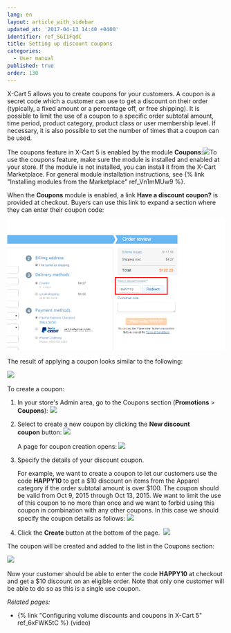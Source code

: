 ```yaml
---
lang: en
layout: article_with_sidebar
updated_at: '2017-04-13 14:40 +0400'
identifier: ref_SGI1FqdC
title: Setting up discount coupons
categories:
  - User manual
published: true
order: 130
---
```



X-Cart 5 allows you to create coupons for your customers. A coupon is a secret code which a customer can use to get a discount on their order (typically, a fixed amount or a percentage off, or free shipping). It is possible to limit the use of a coupon to a specific order subtotal amount, time period, product category, product class or user membership level. If necessary, it is also possible to set the number of times that a coupon can be used.

The coupons feature in X-Cart 5 is enabled by the module **Coupons**:![]({{site.baseurl}}/attachments/6389790/8719428.png)To use the coupons feature, make sure the module is installed and enabled at your store. If the module is not installed, you can install it from the X-Cart Marketplace. For general module installation instructions, see {% link "Installing modules from the Marketplace" ref_Vn1mMUw9 %}.

When the **Coupons** module is enabled, a link **Have a discount coupon?** is provided at checkout. Buyers can use this link to expand a section where they can enter their coupon code:

![](attachments/6389790/8719436.png)

The result of applying a coupon looks similar to the following:

![]({{site.baseurl}}/attachments/6389790/8719437.png)

To create a coupon:

1.  In your store's Admin area, go to the Coupons section (**Promotions** > **Coupons**):
    ![]({{site.baseurl}}/attachments/6389790/8719429.png)
    
2.  Select to create a new coupon by clicking the **New discount coupon** button:
    ![]({{site.baseurl}}/attachments/6389790/8719430.png)
    
    A page for coupon creation opens:
    ![]({{site.baseurl}}/attachments/6389790/8719431.png)

3.  Specify the details of your discount coupon. 

    For example, we want to create a coupon to let our customers use the code **HAPPY10** to get a $10 discount on items from the Apparel category if the order subtotal amount is over $100\. The coupon should be valid from Oct 9, 2015 through Oct 13, 2015\. We want to limit the use of this coupon to no more than once and we want to forbid using this coupon in combination with any other coupons. In this case we should specify the coupon details as follows:
    ![]({{site.baseurl}}/attachments/6389790/8719432.png)

4.  Click the **Create** button at the bottom of the page. 
    ![]({{site.baseurl}}/attachments/6389790/8719434.png)

The coupon will be created and added to the list in the Coupons section:

![]({{site.baseurl}}/attachments/6389790/8719435.png)

Now your customer should be able to enter the code **HAPPY10** at checkout and get a $10 discount on an eligible order. Note that only one customer will be able to do so as this is a single use coupon.

_Related pages:_

*   {% link "Configuring volume discounts and coupons in X-Cart 5" ref_6xFWK5tC %} (video)
